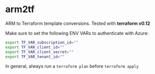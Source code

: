 # arm2tf
ARM to Terraform template conversions. Tested with **terraform v0.12**

Make sure to set the following ENV VARs to authenticate with Azure:
```bash
export TF_VAR_subscription_id=""
export TF_VAR_client_id="" 
export TF_VAR_client_secret="" 
export TF_VAR_tenant_id=""
```



In general, always run a `terraform plan` before `terraform apply`